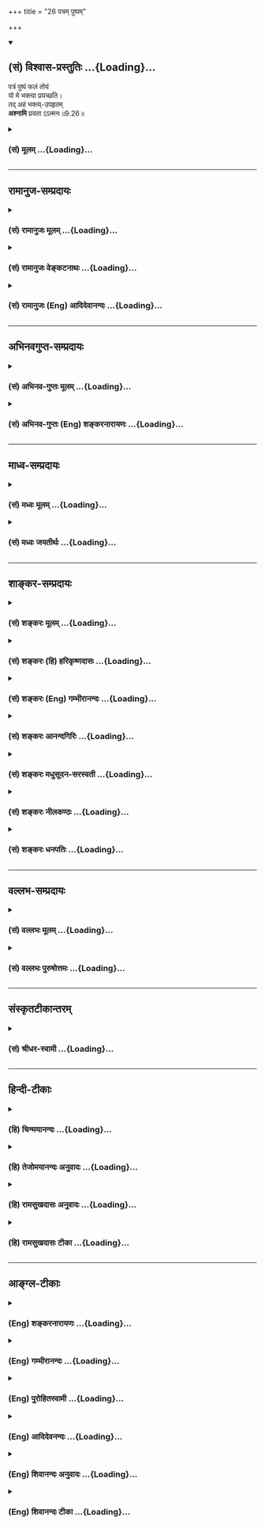 +++
title = "26 पत्रम् पुष्पम्"

+++
<div class="js_include" newlevelforh1="2" title="(सं) विश्वास-प्रस्तुतिः" unfilled url="/mahAbhAratam/shlokashaH/06-bhIShma-parva/03-bhagavad-gItA-parva/saMskRtam/vishvAsa-prastutiH/09_rAja-vidyA-rAja-guhy/26_patram_puShpam.md">
<details open><summary><h2>(सं) विश्वास-प्रस्तुतिः ...{Loading}...</h2></summary>

पत्रं पुष्पं फलं तोयं  
यो मे भक्त्या प्रयच्छति।  
तद् अहं भक्त्य्-उपहृतम्  
**अश्नामि** प्रयता ऽऽत्मनः॥9.26॥
</details>
</div>
<div class="js_include collapsed" newlevelforh1="3" title="(सं) मूलम्" unfilled url="/mahAbhAratam/shlokashaH/06-bhIShma-parva/03-bhagavad-gItA-parva/saMskRtam/mUlam/09_rAja-vidyA-rAja-guhy/26_patram_puShpam.md">
<details><summary><h3>(सं) मूलम् ...{Loading}...</h3></summary>

पत्रं पुष्पं फलं तोयं यो मे भक्त्या प्रयच्छति।  
तदहं भक्त्युपहृतमश्नामि प्रयतात्मनः।।9.26।।
</details>
</div>


_________________
## रामानुज-सम्प्रदायः
<div class="js_include collapsed" newlevelforh1="3" title="(सं) रामानुजः मूलम्" unfilled url="/mahAbhAratam/shlokashaH/06-bhIShma-parva/03-bhagavad-gItA-parva/saMskRtam/rAmAnujaH/mUlam/09_rAja-vidyA-rAja-guhy/26_patram_puShpam.md">
<details><summary><h3>(सं) रामानुजः मूलम् ...{Loading}...</h3></summary>

।।9.26।। सर्वसुलभं **पत्रं** वा **पुष्पं** वा **फलं** वा तोयं वा **यो
भक्त्या मे प्रयच्छति** अत्यर्थमत्प्रियतया तत्प्रदानेन विना आत्मधारणम्
अलभमानतया तदेकप्रयोजनो यो मे पत्रादिकं ददाति तस्य **प्रयतात्मनः**
तत्प्रदानैकप्रयोजनत्वरूपशुद्धियुक्तमनसः **तत्** तथाविध**भक्त्युपहृतम्
अहं** सर्वेश्वरो निखिलजगदुदयविभवलयलीलः अवाप्तसमस्तकामः सत्यसंकल्पः
अनवधिकातिशयासंख्येकल्याणगुणगणः स्वाभाविकानवधिकातिशयानन्दस्वानुभवे
वर्तमानः अपि; मनोरथपथदूरवर्ति प्रियं प्राप्य इव **अश्नामि।** यथा उक्तं
मोक्षधर्मे -- याः क्रियाः संप्रयुक्ताः स्युः एकान्तगतबुद्धिभिः। ताः
सर्वाः शिरसा देवः प्रतिगृह्णाति वै स्वयम्।। (महा॰ शा॰ 340।64)
इति। यस्माद् ज्ञानिनां महात्मनां वाङ्मनसागोचरः अयं विशेषः तस्मात् त्वं च
ज्ञानी भूत्वा उक्तलक्षणभक्तिभारावनतात्मा आत्मीयः
कीर्तनयतनार्चनप्रणामादिकं सततं कुर्वाणो लौकिकं वैदिकं च नित्यनैमित्तिकं
कर्म च इत्थं कुरु इति आह --

</details>
</div>
<div class="js_include collapsed" newlevelforh1="3" title="(सं) रामानुजः वेङ्कटनाथः" unfilled url="/mahAbhAratam/shlokashaH/06-bhIShma-parva/03-bhagavad-gItA-parva/saMskRtam/rAmAnujaH/venkaTanAthaH/09_rAja-vidyA-rAja-guhy/26_patram_puShpam.md">
<details><summary><h3>(सं) रामानुजः वेङ्कटनाथः ...{Loading}...</h3></summary>

  
  
।।9.26।। समानेऽप्यायासे प्राप्यवैषम्यमुक्तम्; अथोपायवैषम्यमुच्यत
इत्याहमद्याजिनामिति। मद्यजनशीलानामित्यथः। अयमपीति
उपास्यसौलभ्यातिशयप्रयुक्तोपायसौकर्यरूप इत्यर्थः। पत्रपुष्पफलानां प्रायशो
हेतुकार्यभावात् क्रमविन्यासः। तस्य तत्तत्कालानुरूपं यथासम्भवं किमपि
लभ्यमिति भावः। पत्रादीनां समासाकरणादसमुच्चयाच्च परस्परनैरपेक्ष्यं
सूचितम् तद्द्योतनायपत्रं वेत्यादिविकल्पकरणम्। एकैकेन तुष्यति भगवानिति
ह्युच्यते। अन्यत्पूर्णादपां कुम्भादन्यत्पादावनेज(सेच)नात्।
अन्यत्कुशलसम्प्रश्ना(न्नैवेक्ष्यति)न्न चेच्छति जनार्दनः \[म.भा.5।87।13\]
इति सर्वाभावेऽपि तोयं लभ्यमित्यभिप्रायेण तस्य पश्चादुक्तिः।
नह्येतद्वित्तव्ययादिसाध्यतया दरिद्रादीनां
दुर्लभमित्यभिप्रायेणसर्वसुलभमित्युक्तम्। अन्यत्र चाहुः -- पत्रेषु
पुष्पेषु फलेषु तोयेष्वक्रीतलभ्येषु सदैव सत्सु। भक्त्यैकलभ्ये पुरुषे
पुराणे मुक्त्यै किमर्थं क्रियते न यत्नः \[गा.पु.पू.219।34ना.पु.62।19\]
इति। य इति सामान्यनिर्देशेन सापराधनिरपराधजडाजडादिविभागमपि न
पश्यामीत्यभिप्रेतम्। वक्ष्यति हि -- येऽपि स्युः पापयोनयः। स्त्रियो
वैश्याः \[9।32\] इत्यादि।  
  
भक्त्येति। भक्त्येत्यनेन
दृष्टादृष्टप्रत्यवायपरिहारफलान्तरहेतुत्वव्यवच्छेदः तद्व्यञ्जयतिअत्यथंति।
प्रयतात्मशब्दं व्याख्यातितत्प्रदानति। तस्य ताम्रतलौ तात चरणौ
सुप्रतिष्ठितौ। सुजातमृदुरक्ताभिरङ्गुलीभिरलङ्कृतौ। प्रयत्नेन मया मूर्ध्ना
गृहीत्वा ह्यभिवन्दितौ इत्यादिष्विव प्रयोजनान्तररागरूपाशुद्धिविरहः
प्रयतत्वमित्यर्थः। पुण्येष्वपि फलाभिसन्धिरेव हि मनसोऽशुद्धिः। तदप्याहुः
-- तपो न कल्कोऽध्ययनं न कल्कः स्वाभाविको वेदविधिर्न कल्कः। प्रसह्य
वित्ताहरणं न कल्कस्तान्येव भावोपहतानि कल्कः \[म.भा.1.1।275\]
इति। भक्त्युपहृतम् इति पुनः कीर्तनं भगवदादरणीयत्वे हेतुरयमेवेति
ज्ञापनार्थम्। तथाच स्वयमेवाहअण्वप्युपहृतं भक्तैर्मम भोगाय जायते।
भूर्यप्यभक्तोपहृतं न मे भोगाय जायते \[पं.रा.\] इति। फलाभिलाषिणामपि
काचिद्भक्तिरस्तीति तद्व्युदासाय तच्छब्द
इत्यभिप्रायेणतथाविधभक्त्युपहृतमित्युक्तम्।
पत्रादिक्षुद्रद्रव्यपरिग्रहपरिपन्थिनः प्रकारा अहंशब्देन विवक्षिता इति
दर्शयितुंसर्वेश्वर इत्यादिकम्। अपिशब्दः प्रत्येकमन्वेतव्यः। सर्वेश्वर इति
यथेन्द्रादयः स्वशक्तिवृद्धये हविरादिकं गृह्णन्ति न हि तथाऽहं;
सर्वगोचरसदातननियमनशक्तिशालित्वादिति भावः।  
  
निखिलजगदुदयविभवलयलील इति न हि मल्लीलोपकरणाद्बहिर्भूतं पत्रादिकं मह्यं
दीयत इति भावः। अवाप्तसमस्तकाम इति न हि मे
अनवाप्तमवाप्तव्यमस्तीत्यभिप्रायः। सत्यसङ्कल्प इति न हि ममाशक्यं
किञ्चिदन्येनोपहृतं स्वीक्रियत इति भावः। अनवधिकेत्यादि गुणतः स्वरूपतश्च
निरतिशयानन्दतप्तस्य मे कियदिदं पत्रादिकं इति तात्पर्यम्। स्वाभाविकशब्देन
हेतुनैरपेक्ष्यं;वर्तमानशब्देन चानिवर्त्यत्वं विवक्षितम्। परिपूर्णोऽपि
भगवान् भक्तैर्यत्किञ्चिदीरितम्। सापेक्षवत्तदादत्ते तेन प्रीतो ददात्यलम्
\[म.भा.12।35।64\] इत्यस्यार्थमभिप्रयन्नाहमनोरथेति। अश्नामि
इत्युपभोगमात्रलक्षणा तेन निवेद्याभावे पत्रादिकमपि निवेद्यं स्यादिति
व्यज्यते। फलान्तरार्थिजनसमर्पितानांतत्सर्वं वेदवेद्यस्य (कृत्स्नं तु
तस्य देवस्य) चरणावुपतिष्ठते \[म.भा.12।343।63\] इति
भगवत्पादोपसर्पणमुक्त्वा परमैकान्तिजनदत्तानां भगवताऽत्यादरेण शिरसा
प्रतिग्रहो मोक्षधर्मेऽभिहित इत्याहयथोक्तमिति।  
  

</details>
</div>
<div class="js_include collapsed" newlevelforh1="3" title="(सं) रामानुजः (Eng) आदिदेवानन्दः" unfilled url="/mahAbhAratam/shlokashaH/06-bhIShma-parva/03-bhagavad-gItA-parva/saMskRtam/rAmAnujaH/english/AdidevAnandaH/09_rAja-vidyA-rAja-guhy/26_patram_puShpam.md">
<details><summary><h3>(सं) रामानुजः (Eng) आदिदेवानन्दः ...{Loading}...</h3></summary>

9.26 Whoever offers to Me with true devotion a leaf, or a flower, or a fruit or water, which can be easily obtained, I accept it. That true devotion is love of such an exalted kind that the devotee cannot sustain himself without making such offering; the devotee has no extraneous purpose other than serving Me. Such an offering coming from a heart rendered pure with that singleness of purpose of considering the offering as an end in itself - I, the Lord of the universe, whose sport consists in the origin, maintenance and dissolution of the entire world,
who has all desires fulfilled, whose will is always accomplished, whose auspicious attributes are unlimited and unsurpassed, who is enjoying the infinite and unsurpassed bliss that is in Myself - I accept and enjoy the aforesaid type of offering, as if I was obtaining a desired object far beyond the range of My hopes. Thus it is declared in the Moksa-dharma: "Whatever acts are consecrated by those whose intellects are concentrated in single-pointed devotion, all these, the Lord Himself accepts on His head." (Ma. Bha. Sa., 340.64) Sri Krsna proceeds to say:
As there is this distinctive excellence, incomprehensible by speech and mind in respect of these great men called the Jnanins, you also,
following them, become a Jnanin, i.e., have your self and all your belongings 'bent down,' i.e., dedicated, under the weight of Bhakti as prescribed earlier. Be always singing My praises, doing My services,
worshipping Me and prostrating before Me; also perform your secular and Vedic duties, periodical and occasional, in this manner.'

</details>
</div>


_________________
## अभिनवगुप्त-सम्प्रदायः
<div class="js_include collapsed" newlevelforh1="3" title="(सं) अभिनव-गुप्तः मूलम्" unfilled url="/mahAbhAratam/shlokashaH/06-bhIShma-parva/03-bhagavad-gItA-parva/saMskRtam/abhinava-guptaH/mUlam/09_rAja-vidyA-rAja-guhy/26_patram_puShpam.md">
<details><summary><h3>(सं) अभिनव-गुप्तः मूलम् ...{Loading}...</h3></summary>

।।9.26।। No commentary.

</details>
</div>
<div class="js_include collapsed" newlevelforh1="3" title="(सं) अभिनव-गुप्तः (Eng) शङ्करनारायणः" unfilled url="/mahAbhAratam/shlokashaH/06-bhIShma-parva/03-bhagavad-gItA-parva/saMskRtam/abhinava-guptaH/english/shankaranArAyaNaH/09_rAja-vidyA-rAja-guhy/26_patram_puShpam.md">
<details><summary><h3>(सं) अभिनव-गुप्तः (Eng) शङ्करनारायणः ...{Loading}...</h3></summary>

9.23-26 Ye' pi etc. upto prayatatmanah. Even those who worship \[gods\]
with other names, they too \[in fact\] worship Me alone, becaue there is
nothing (no god) to be worshipped apart from the Brahman. But the
difference is that \[they do so\] by non-injunction. Non-injunction :
different injunctions. \[This amounts to saying that\] having the innate
nature of the Absolute Brahman-Existence, I am indeed worshipped by
manifold injunctions (i.e., sacrifices enjoined by injunctions). But
non-injunction should not be explained as 'by defective injunction' as
it has been done by others (other commentators), who acire dirts of
great sins by insulting other systems of philosophy. If their view is
correct then the declarations that are actually found viz., 'They offer
sacrifice to Me alone', and 'I am alone the enjoyer of all sacrifices' -
all would be inconsistent. Enough of talk with the sinful ones. Our
preceptors, however, explain \[ye'pyanya-etc.\] as follows : Those who,
following the principle of the doctrine of duality consider certain
deity as different from their own Self and as devoid of the innate
nature of the Brahman, and offer sacrifice to that deity only-but it is
only to Me, their own Self that even those men offer their sacrifices,
however by non-injunction i.e. by faulty injunction of the nature of
duality-view. That is why \[the Lord\] says (in verse 25) 'They do not
recognise Me, their own Self, correctly as that deity itself, i.e., as
the enjoyer \[of the oblation of the sacrifice\]. Hence they move away
from My nature . Why ; By being votaries of gods, they attain the gods
etc. (verse 26). It amounts to say that this \[fact of attaining these
gods\] is itself nothing but moving away \[from Me, the Self\]. On the
other hand, those who realise My nature (i.e. Me) as being not different
\[from their Self\], they offer sacrifices to Me alone, even though
those sacrifices etc. are for the gods, goblins and manes.' \[The Lord\]
is going to conclude \[the present topic\] as : '(Thus) offering
sacrifice to Me they attain Me alone.' (IX-29,35). But that alone is
called a deity which is aimed at \[according to injunction\], for
offering things (i.e. oblation). Hence, how can a sacrifice be offered
to one's own Self, a category that cannot be aimed at ; For example,
there is the injunction: 'The oblation \[of rice\] of the rite prayana,
crooked in the milk, is intended for the deity Aditi'; and hence this
Aditi becomes the object intended \[in the sacrifice\], because that
particular deity is an adjunct of an injunction, and because it is
included in the injunction as one to be aimed at. But \[in the present
case\], there is no injunction that concerns the Self. Having \[these
objections\] in mind \[the Lord\] says : \[They offer sacrifice\] to Me
following non-injunction. The idea is this : An injunction is reired
only in the case of a deity that is different from one's own Self. For,
the injunction is one of the nature of imparting the knowledge only of
that particular thing which is not known \[otherwise\]. But, one's own
Self, the Absolute Lord, is known, not following any injunction. For,
the knowledge of the Self is not brought by injunction. Certainly no
action is undertaken not aiming the Self. Therefore in all cases \[of
offerings\], intended for the deities like Indra etc., this Self of
one's own is certainly intended , as the Self is, by nature, the
illuminator of the entire Universe; as It is like a thread in a garland;
and as It is illumining \[on Its own accord\], asserting Its superiority
\[over all others\] and only serving as a background (bhittih, 'a
screen', or 'a wall') of the manifestations of the deity so intended by
him \[in the sacrifice\]. Thus it is established by logic that even the
votaries of gods offer sacrifices to Me (the Absolute) alone, becuase
'I' depends on no injunction. As far as these sacrificers are concerned,
the principal effect of the sacrifice viz., attaining 'Me', is not
intended by them as their own. On the other hand, they are very much
satisfied with attaining the status of Indra etc., just as a priest is
satisfied with limited fees. To indicate this, the parasmaipada form
(yajanti) \[is used\]. For, it has been stated by myself (Ag.)
\[else-where\] as : 'One, who knows the Vedas and does not know \[to
intend for\] the status of (or the word) Sambhu (the Absolute), would
feel afflicted in despair. \[For\], aspiring for the heaven, and
\[hence\] rejecting the status of \[the actual\] performer of of
sacrifice (yajamana), \[but at the same time\] performing sacrifice for
others (yajan), he has become a \[mere\] priest in the sacrifice.
Indeed, the divergently flowing floods of taste for action, without
exception, - even though they flow from the Absolute consciousness - do
not bestow \[on the performer\] the mighty ocean of Bliss of one's own
Self if they do not gain a complete stability' Thus whosoever realises
in the said manner, his sacrifice, though aimed at the deities like
Indra, is in fact a sacrifice offered to the Absolute Lord. Whatever may
be the other actions of his, they too become acts of worshipping his own
Self, the Absolute Lord, as It alone is intended in all his action. This
\[the Lord\] says :

</details>
</div>


_________________
## माध्व-सम्प्रदायः
<div class="js_include collapsed" newlevelforh1="3" title="(सं) मध्वः मूलम्" unfilled url="/mahAbhAratam/shlokashaH/06-bhIShma-parva/03-bhagavad-gItA-parva/saMskRtam/madhvaH/mUlam/09_rAja-vidyA-rAja-guhy/26_patram_puShpam.md">
<details><summary><h3>(सं) मध्वः मूलम् ...{Loading}...</h3></summary>

।।9.26।। दुर्बलैस्त्वं पूजयितुमशक्यो महत्त्वादित्याशङक्याह -- पत्रमिति। न
त्वविहितपत्रादि; तस्यापराधत्वोक्तेर्वाराहादा। भक्त्यैवाहं तृप्य इति
भावः। भक्तप्रियं सकललोकनमस्कृतं च इति भारते। एतावानेव लोकेऽस्मिन् पुंसः
स्वार्थः परः स्मृतः। एकान्तभक्तिर्गोविन्दे यत्सर्वत्रात्मदर्शनम्
\[भाग.7।7।55\]।

</details>
</div>
<div class="js_include collapsed" newlevelforh1="3" title="(सं) मध्वः जयतीर्थः" unfilled url="/mahAbhAratam/shlokashaH/06-bhIShma-parva/03-bhagavad-gItA-parva/saMskRtam/madhvaH/jayatIrthaH/09_rAja-vidyA-rAja-guhy/26_patram_puShpam.md">
<details><summary><h3>(सं) मध्वः जयतीर्थः ...{Loading}...</h3></summary>

।।9.26।। पत्रमित्यस्य सङ्गत्यप्रतीतेराह -- **दुर्बलैरिति**। अतस्तद्भजनस्य
महाफलत्वेऽपि तद्विहायाल्पानां देवानां भजनमल्पफलमपि सुशकत्वात्करोमीति
प्रासङ्गिकशङ्काशेषः। साधनानादरस्योक्तत्वाद्यत्किञ्चित्पत्रादिकमिति न
मन्तव्यमित्याह -- **न त्वि**ति। तत्किमपि भगवते समर्पणीयमेवेति
नियमोऽत्राभिप्रेत इत्यत आह -- **भक्त्यैवे**ति। कुतः इत्यत आह --
**भक्ते**ति। स्वार्थः स्वार्थसाधनोपायः।

</details>
</div>


_________________
## शाङ्कर-सम्प्रदायः
<div class="js_include collapsed" newlevelforh1="3" title="(सं) शङ्करः मूलम्" unfilled url="/mahAbhAratam/shlokashaH/06-bhIShma-parva/03-bhagavad-gItA-parva/saMskRtam/shankaraH/mUlam/09_rAja-vidyA-rAja-guhy/26_patram_puShpam.md">
<details><summary><h3>(सं) शङ्करः मूलम् ...{Loading}...</h3></summary>

।।9.26।। --,**पत्रं पुष्पं फलं तोयम्** उदकं **यः** मे मह्यं **भक्त्या
प्रयच्छति;** तत् **अहं** पत्रादि **भक्त्या उपहृतं** भक्तिपूर्वकं
प्रापितं भक्त्युपहृतम् **अश्नामि** गृह्णामि **प्रयतात्मनः**
शुद्धबुद्धेः।। यतः एवम्; अतः --,

</details>
</div>
<div class="js_include collapsed" newlevelforh1="3" title="(सं) शङ्करः (हि) हरिकृष्णदासः" unfilled url="/mahAbhAratam/shlokashaH/06-bhIShma-parva/03-bhagavad-gItA-parva/saMskRtam/shankaraH/hindI/harikRShNadAsaH/09_rAja-vidyA-rAja-guhy/26_patram_puShpam.md">
<details><summary><h3>(सं) शङ्करः (हि) हरिकृष्णदासः ...{Loading}...</h3></summary>

।।9.26।। मेरे भक्तोंको केवल अपुनरावृत्तिरूप अनन्त फल मिलता है इतना ही
नहीं; किंतु मेरी आराधना भी सुखपूर्वक की जा सकता है। कैसे ( सो कहते हैं
-- )  
  
जो भक्त मुझे पत्र; पुष्प; फल और जल आदि कुछ भी वस्तु भक्तिपूर्वक देता है;
उस प्रयतात्मा -- शुद्धबुद्धि भक्तके द्वारा भक्तिपूर्वक अर्पण किये हुए वे
पत्र पुष्पादि मैं ( स्वयं ) खाता हूँ अर्थात् ग्रहण करता हूँ।

</details>
</div>
<div class="js_include collapsed" newlevelforh1="3" title="(सं) शङ्करः (Eng) गम्भीरानन्दः" unfilled url="/mahAbhAratam/shlokashaH/06-bhIShma-parva/03-bhagavad-gItA-parva/saMskRtam/shankaraH/english/gambhIrAnandaH/09_rAja-vidyA-rAja-guhy/26_patram_puShpam.md">
<details><summary><h3>(सं) शङ्करः (Eng) गम्भीरानन्दः ...{Loading}...</h3></summary>

9.26 Yah, whoever; prayaccati, offers; me, Me; bhaktya, with devotion;
patram, a leaf; puspam, a flower phalam, a fruit; or toyam, water;
asnami, I accept; tat, that (gift)-leaf etc.; prayata-atmanah, of the
pure-hearted man; which has been bhakti-upahrtam devotionally presented.
Since this is so, therefore-

</details>
</div>
<div class="js_include collapsed" newlevelforh1="3" title="(सं) शङ्करः आनन्दगिरिः" unfilled url="/mahAbhAratam/shlokashaH/06-bhIShma-parva/03-bhagavad-gItA-parva/saMskRtam/shankaraH/AnandagiriH/09_rAja-vidyA-rAja-guhy/26_patram_puShpam.md">
<details><summary><h3>(सं) शङ्करः आनन्दगिरिः ...{Loading}...</h3></summary>

।।9.26।। अनन्तफलत्वाद्भगवदाराधनमेव कर्तव्यमित्युक्तं सुकरत्वाच्च तथेत्याह
-- **न केवलमिति।** भगवदाराधनस्य सुकरत्वमेव प्रश्नपूर्वकं प्रपञ्चयति --
**कथमित्यादिना।** यद्धि पुष्पादिकं भक्तिपूर्वकं मदर्थमर्पितं तेनायं
शुद्धचेतास्तपस्वी मामाराधयतीत्यहमवधारयामीत्याह -- **पत्रमित्यादिना।**

</details>
</div>
<div class="js_include collapsed" newlevelforh1="3" title="(सं) शङ्करः मधुसूदन-सरस्वती" unfilled url="/mahAbhAratam/shlokashaH/06-bhIShma-parva/03-bhagavad-gItA-parva/saMskRtam/shankaraH/madhusUdana-sarasvatI/09_rAja-vidyA-rAja-guhy/26_patram_puShpam.md">
<details><summary><h3>(सं) शङ्करः मधुसूदन-सरस्वती ...{Loading}...</h3></summary>

।।9.26।। तदेवं देवतान्तराणि परित्यज्यानन्तफलत्वाद्भगवत एवाराधनं
कर्तव्यमतिसुकरत्वाच्चेत्याह -- पत्रं पुष्पं फलं तोयमन्यद्वाऽनायासलभ्यं
यत्किंचिद्वस्तु यः कश्चिदपि नरो मे मह्यमनन्तमहाविभूतिपतये परमेश्वराय
भक्त्यान वासुदेवात्परमस्ति किंचित् इति बुद्धिपूर्विकया प्रीत्या
प्रयच्छति ईश्वराय भृत्यवदुपकल्पयति।
मत्स्वत्वानास्पदद्रव्याभावात्सर्वस्यापि जगतो मयैवार्जितत्वात्। अतो
मदीयमेव सर्वं मह्यमर्पयति जनः तस्य प्रीत्या प्रयच्छतः प्रयतात्मनः
शुद्धबुद्धेस्तत्पत्रपुष्पादि तृच्छमपि वस्तु अहं सर्वेश्वरोऽश्नामि
अशनवत्प्रीत्या स्वीकृत्य तृप्यामि। अत्र
वाच्यस्यात्यन्ततिरस्कारादर्शनलक्षितेन स्वीकारविशेषेण प्रीत्यतिशयहेतुत्वं
व्यज्यते। न ह वै देवा अश्नन्ति न पिबन्त्येतदेवामृतं दृष्ट्वा तृप्यन्ति
इति श्रुतेः। कस्मात्तुच्छमपि तदश्नामि; यस्मात् भक्त्युपसंहृतं भक्त्या
प्रीत्या समर्पितम्। तेन प्रीत्या समर्पणं मत्स्वीकारनिमित्तमित्यर्थः।
अत्र भक्त्या प्रयच्छतीत्युक्त्वा पुनर्भक्त्युपहृतमिति वदन्नभक्तस्य
ब्राह्मणत्वतपस्वित्वादि मत्स्वीकारनिमित्तं न भवतीति परिसंख्यां सूचयति।
श्रीदामब्राह्मणानीततण्डुलकणभक्षणवत्प्रीतिविशेषप्रतिबद्धभक्ष्याभक्ष्यविज्ञानो
बाल इव मात्राद्यर्पितं पत्रपुष्पादि,भक्तार्पितं साक्षादेव भक्षयामीति वा।
तेन भक्तिरेव मत्परितोषनिमित्तं नतु देवतान्तरवद्बल्युपहारादि
बहुवित्तव्ययायाससाध्यं किंचिदिति देवतान्तरमपहाय मामेव भजेतेत्यभिप्रायः।

</details>
</div>
<div class="js_include collapsed" newlevelforh1="3" title="(सं) शङ्करः नीलकण्ठः" unfilled url="/mahAbhAratam/shlokashaH/06-bhIShma-parva/03-bhagavad-gItA-parva/saMskRtam/shankaraH/nIlakaNThaH/09_rAja-vidyA-rAja-guhy/26_patram_puShpam.md">
<details><summary><h3>(सं) शङ्करः नीलकण्ठः ...{Loading}...</h3></summary>

।।9.26।। मद्भक्तिरतिसुकरा देवतान्तरभक्तिस्तु
बहुवित्तव्ययायाससाध्येत्याशयेनाह -- **पत्रमिति।** भक्तिरेव केवलं
ममापेक्षिता नान्यदिति भावः। भक्त्युपहृतं भक्त्या समर्पितम्।

</details>
</div>
<div class="js_include collapsed" newlevelforh1="3" title="(सं) शङ्करः धनपतिः" unfilled url="/mahAbhAratam/shlokashaH/06-bhIShma-parva/03-bhagavad-gItA-parva/saMskRtam/shankaraH/dhanapatiH/09_rAja-vidyA-rAja-guhy/26_patram_puShpam.md">
<details><summary><h3>(सं) शङ्करः धनपतिः ...{Loading}...</h3></summary>

।।9.26।। न केवलं मम पूजकानां मत्प्राप्तिरुपमना वृत्तिलक्षणमनन्तफलमपि तु
मत्पूजनसाधनानामतिसौलभ्यान्मद्यजनमतिसुलभमित्याह। पत्रं तुलसीपत्रं;
पुष्पं; फलं; तोयं जलं; यो मे मह्यं भक्त्या परप्रेरणा प्रयच्छति अर्पयति।
प्रयतात्मनः तत् पत्रादि भक्त्या उपहृतं समर्पितं अश्रामि गृहीत्वा
तृप्यामीत्यर्थः। सुदाम्नोपाहृततन्दुलवद्भक्षयामीति वा।
तस्माद्देवतान्तरादिपूजनं विहायाल्पायासलब्यवस्तुसाध्यमनन्तफलदं
मद्यजनमतिभक्त्या कर्तव्यमित्यभिप्रायः।

</details>
</div>


_________________
## वल्लभ-सम्प्रदायः
<div class="js_include collapsed" newlevelforh1="3" title="(सं) वल्लभः मूलम्" unfilled url="/mahAbhAratam/shlokashaH/06-bhIShma-parva/03-bhagavad-gItA-parva/saMskRtam/vallabhaH/mUlam/09_rAja-vidyA-rAja-guhy/26_patram_puShpam.md">
<details><summary><h3>(सं) वल्लभः मूलम् ...{Loading}...</h3></summary>

।।9.26।। तदेवं स्वभक्तानां स्वप्राप्तिप्रकारं उक्त्वाऽधुना स्वभक्तेः
सर्वोत्तमत्वमनायासत्वेनेतरविलक्षणत्वं च दर्शयति -- पत्रं पुष्पमिति।
विवृत्तमेतद्भागवतसुबोधिन्यां इति नात्र प्रपञ्च्यते। न हि महाविभूतेः
परमात्मनो मम क्षुद्रदेवतानामिव बहुपचाराडम्बरेण परितोषःकिमासनं ते
गरुडासनाय इत्युक्तत्वात् किन्तु भक्तमात्रेण समर्पितं पत्रादिमात्रमपि
विदुरस्येव तस्य भक्तस्य प्रयतचित्तस्य मत्सम्बद्धात्मन आत्मनिवेदिनो वा
भक्त्याऽर्पितं विश्वासदार्ढ्यार्यं चाश्नामि। अयं तेभ्यो विशेषो दर्शितः।
स्वल्पोपचारमात्रेणैव भक्त्या बहुप्रतोषलाभ इतिअनश्नन्भगवान्वेदे
भक्तावशनधर्मवान् इति वाक्यात्।

</details>
</div>
<div class="js_include collapsed" newlevelforh1="3" title="(सं) वल्लभः पुरुषोत्तमः" unfilled url="/mahAbhAratam/shlokashaH/06-bhIShma-parva/03-bhagavad-gItA-parva/saMskRtam/vallabhaH/puruShottamaH/09_rAja-vidyA-rAja-guhy/26_patram_puShpam.md">
<details><summary><h3>(सं) वल्लभः पुरुषोत्तमः ...{Loading}...</h3></summary>

  
  
।।9.26।। भक्तेषु विशेषमाह -- पत्रमिति। पत्रं तुलस्यादीनां प्रियरूपम्।
पुष्पं अलङ्कारात्मकम्। फलं सामग्रीरूपम्। तोयं सामग्रीभेदरूपम्। यो मे मम
भक्त्या स्नेहेन; न तु विहितत्वेन; प्रयच्छति प्रकर्षेण भावात्मकतया
समर्पयति; तत् पूर्वोक्तं सर्वं भक्त्युपहृतं स्नेहेन समर्पितं प्रयतात्मनः
मदेकपरतया वशीकृतचेतसः अहं पुरुषोत्तमः अश्नामि भुनज्मीत्यर्थः।
अनायासप्राप्त्यर्थं पत्रादिकमुक्तम्। अशनोक्त्या तदङ्गीकारेणाग्रे
स्वभोगयोग्यसर्वसामग्रीसम्पादनं व्यज्यते। अत एव सुदामार्थं स्वसम्पद्दाने
पृथुकमुष्टिमङ्गीकृतवान्। ,

</details>
</div>


_________________
## संस्कृतटीकान्तरम्
<div class="js_include collapsed" newlevelforh1="3" title="(सं) श्रीधर-स्वामी" unfilled url="/mahAbhAratam/shlokashaH/06-bhIShma-parva/03-bhagavad-gItA-parva/saMskRtam/shrIdhara-svAmI/09_rAja-vidyA-rAja-guhy/26_patram_puShpam.md">
<details><summary><h3>(सं) श्रीधर-स्वामी ...{Loading}...</h3></summary>

।।9.26।। तदेवं स्वभक्तानामक्षयफलत्वमुक्तम्। अनायासत्वं स्वभक्तेर्दर्शयति
**-- पत्रमिति।** पत्रपुष्पादिमात्रमपि मह्यं भक्त्या प्रीत्या यः
प्रयच्छति तस्य प्रयतात्मनः शुद्धचित्तस्य निष्कामभक्तस्य
तत्पत्रपुष्पादिकं तेन भक्त्योपहृतं समर्पितमहमश्नामि प्रीत्या गृह्णामि।
नहि महाविभूतिपतेः परमेश्वरस्य मम क्षुद्रदेवतानामिव
बहुवित्तसाध्ययागादिभिः परितोषः स्यात् किंतु भक्तिमात्रेण। अतो भक्तेन
समर्पितं यत्किंचित्पत्रादिमात्रमपि तदनुग्रहार्थमेवाश्नामीति भावः।

</details>
</div>


_________________
## हिन्दी-टीकाः
<div class="js_include collapsed" newlevelforh1="3" title="(हि) चिन्मयानन्दः" unfilled url="/mahAbhAratam/shlokashaH/06-bhIShma-parva/03-bhagavad-gItA-parva/hindI/chinmayAnandaH/09_rAja-vidyA-rAja-guhy/26_patram_puShpam.md">
<details><summary><h3>(हि) चिन्मयानन्दः ...{Loading}...</h3></summary>

।।9.26।। विश्व में कोई ऐसा धर्म नहीं है; जो भक्तों द्वारा ईश्वर को उपहार
देने को मान्यता और प्रोत्साहन न देता हो। आधुनिक शिक्षित पुरुष को वास्तव
में आश्चर्य होता है कि आखिर अनन्त परमात्मा को अपने दीपक के लिए तेल या एक
मोमबत्ती या रहने के लिए मन्दिर या मस्जिद के रूप में एक घर जैसी क्षुद्र
वस्तुओं की आवश्यकता क्यों होती है विपरीत धारणाओं के विष से विषाक्त हुई
शुष्क व आनन्दहीन बुद्धि के लोग निर्लज्जतापूर्वक इसका भी आग्रह करने लगे
हैं कि ईश्वर के इन घरों को अस्पताल; विद्यालय; मानसिक चिकित्सालय और
प्रसूति गृहों में परिवर्तित कर देना चाहिए। परन्तु मेरा विश्वास है कि मैं
ऐसे समाज को सम्बोधित कर रहा हूँ; जो कमसेकम अभी तो नैतिक पतन के अधोबिन्दु
तक नहीं पहुँचा है। जिस समाज में अभी भी भावनापूर्ण स्वस्थ हृदय के
विवेकशील लोग रहते हैं; वहाँ निश्चय ही मन्दिरों और पूजा की आवश्यकता है।
यह भी ध्यान में रखने की बात है कि इन मन्दिरों में उनकी कलाकौशल पूर्ण
रचना; कर्मकाण्ड का आडम्बर या स्वर्णाभूषणों की चमक और धन का प्रदर्शन उनकी
सफलता के मूल कारण नहीं हैं। यहाँ तक कि प्रतिदिन वहाँ आने वाले
दर्शनार्थियों की संख्या पर भी उनकी सफलता निर्भर नहीं करती। इस श्लोक की
प्रत्यक्ष भाषा और शैली ही यह स्पष्ट करती है कि विश्वपति भगवान् को इन
भौतिक वस्तुओं का कोई मूल्य और महत्व नहीं है। वे अपने भक्त का वह प्रेम और
भक्ति स्वीकार करते हैं जिससे प्रेरित होकर वह अल्प उपहार भगवान् को अर्पण
करता है फिर अर्पित की हुई वस्तु चाहे पत्र; पुष्प; फल; या स्वर्ण मन्दिर
हो; उसका महत्त्व नहीं भगवान् कहते हैं; शुद्धचित्त के उस भक्त के द्वारा
भक्तिपूर्वक अर्पित वह उपहार मैं स्वीकार करता हूँ। इस श्लोक में विशेष रूप
से चुनकर कुछ शब्दों का प्रयोग किया गया है जो त्याग और अर्पण के उस
सिद्धांत को स्पष्ट करता है; जिस पर सभी धर्मों का आग्रह होता है। इसमें
सन्देह नहीं है कि परमात्मा को अपना पूर्णत्व पूर्ण करने के लिए अथवा अनन्त
वैभव को बनाये रखने के लिए भक्तों के उपहारों की आवश्यकता नहीं होती।
भक्तगण अपने इष्ट देवता को कुछनकुछ अर्पण करना चाहते हैं; जो वास्तव में
भगवान् के द्वारा निर्मित जगत् रूप उपवन की ही एक वस्तु होती है; जिसका
भक्तजन उपयोग कर रहे थे। एक सार्वजनिक उपवन में भी कोई प्रेमी वहीं से फूल
तोड़कर अपनी प्रेमिका को भेंट देता है। इसी प्रकार; भक्त भी भगवान् के ही
उपवन से वस्तु चुराकर उन्हें ही पुन अर्पित करता है। विचार करने से ज्ञात
होता है कि वास्तव में; भगवान् को कुछ भेंट देने का हमारा अभिमान कितना
वृथा और खोखला है। फिर भी; ईश्वर की सब प्रकार की पूजाओं में उन्हें कुछ
अर्पण करने का महत्त्वपूर्ण विधान है; जिसके पालन पर विशेष बल दिया जाता
है। पत्रपुष्पादि अर्पण करते समय यदि भक्त यह समझता है कि वह उन वस्तुओं को
ही समर्पित कर रहा है; तो वह इस विधान का ही दुरुपयोग कर रहा है। वह अर्पण
के सिद्धांत को नहीं जानता है। यहाँ पुष्प आदि का प्रयोजन एक चम्मच के समान
है। भोजन के समय हम चम्मच का उपयोग किसी खाद्य पदार्थ को मुँह तक ले जाने
में करते हैं परन्तु भोजनोपरान्त चम्मच थाली में ही रखा रहता है। बगीचे में
या मन्दिर में फूलफल आदि रहते ही हैं परन्तु जब एक भक्त उन्हें तोड़कर
भगवान् को अर्पण करता है तब वे उसके प्रेम और समर्पण को व्यक्त करने के
माध्यम बन जाते हैं। यही बात भगवान यहाँ स्पष्ट करते हैं कि; शुद्ध बुद्धि
के भक्त द्वारा भक्तिपूर्वक अर्पित वस्तु को मैं स्वीकार करता हूँ। इसलिए
भगवान को कुछ अर्पण करने की क्रिया प्रभावपूर्ण होने के लिए दो बातों की
आवश्यकता है (क) वह उपहार भक्तिपूर्वक अर्पण किया गया हो तथा (ख) वह शुद्ध
बुद्धि के भक्त द्वारा अर्पण किया गया हो। इन दोनों बातों के बिना अर्पण
केवल आर्थिक अपव्यय है और अन्धश्रद्धा तथा मिथ्याविश्वास है। यदि उसका उचित
अनुसरण किया जाय तो आत्मविकास के आध्यात्मिक मार्ग के लिए उपयुक्त वाहन बन
जाता है। इसलिए --

</details>
</div>
<div class="js_include collapsed" newlevelforh1="3" title="(हि) तेजोमयानन्दः अनुवादः" unfilled url="/mahAbhAratam/shlokashaH/06-bhIShma-parva/03-bhagavad-gItA-parva/hindI/tejomayAnandaH/anuvAdaH/09_rAja-vidyA-rAja-guhy/26_patram_puShpam.md">
<details><summary><h3>(हि) तेजोमयानन्दः अनुवादः ...{Loading}...</h3></summary>

।।9.26।। जो कोई भी भक्त मेरे लिए पत्र, पुष्प, फल, जल आदि भक्ति से अर्पण
करता है, उस शुद्ध मन के भक्त का वह भक्तिपूर्वक अर्पण किया हुआ (पत्र
पुष्पादि) मैं भोगता हूँ अर्थात् स्वीकार करता हूँ।।

</details>
</div>
<div class="js_include collapsed" newlevelforh1="3" title="(हि) रामसुखदासः अनुवादः" unfilled url="/mahAbhAratam/shlokashaH/06-bhIShma-parva/03-bhagavad-gItA-parva/hindI/rAmasukhadAsaH/anuvAdaH/09_rAja-vidyA-rAja-guhy/26_patram_puShpam.md">
<details><summary><h3>(हि) रामसुखदासः अनुवादः ...{Loading}...</h3></summary>

।।9.26।। जो भक्त पत्र, पुष्प, फल, जल आदि (यथासाध्य प्राप्त वस्तु) को
भक्तिपूर्वक मेरे अर्पण करता है, उस मेरेमें तल्लीन हुए अन्तःकरणवाले
भक्तके द्वारा भक्तिपूर्वक दिये हुए उपहार-(भेंट-) को मैं खा लेता हूँ।

</details>
</div>
<div class="js_include collapsed" newlevelforh1="3" title="(हि) रामसुखदासः टीका" unfilled url="/mahAbhAratam/shlokashaH/06-bhIShma-parva/03-bhagavad-gItA-parva/hindI/rAmasukhadAsaH/TIkA/09_rAja-vidyA-rAja-guhy/26_patram_puShpam.md">
<details><summary><h3>(हि) रामसुखदासः टीका ...{Loading}...</h3></summary>

।।9.26।।***व्याख्या--***\[भगवान्की अपरा प्रकृतिके दो कार्य हैं--पदार्थ
और क्रिया। इन दोनोंके साथ अपनी एकता मानकर ही यह जीव अपनेको उनका भोक्ता
और मालिक मानने लग जाता है और इन पदार्थों और क्रियाओंके भोक्ता एवं मालिक
भगवान् हैं -- इस बातको वह भूल जाता है। इस भूलको दूर करनेके लिये ही
भगवान् यहाँ कहते हैं कि पत्र, पुष्प, फल आदि जो कुछ पदार्थ हैं और जो कुछ
क्रियाएँ हैं (9। 27), उन सबको मेरे अर्पण कर दो, तो तुम सदासदाके लिये
आफतसे छूट जाओगे (9। 28)। दूसरी बात, देवताओंके पूजनमें विधि-विधानक,
मन्त्रों आदिकी आवश्यकता है। परन्तु मेरा तो जीवके साथ स्वतः-स्वाभाविक
अपनेपनका सम्बन्ध है, इसलिये मेरी प्राप्तिमें विधियोंकी मुख्यता नहीं है।
जैसे, बालक माँकी गोदीमें जाय, तो उसके लिये किसी विधिकी जरूरत नहीं है। वह
तो अपनेपनके सम्बन्धसे ही माँकी गोदीमें जाता है। ऐसे ही मेरी प्राप्तिके
लिये विधि, मन्त्र आदिकी आवश्यकता नहीं है, केवल अपनेपनके दृढ़ भावकी
आवश्यकता है। \]  
  
** 'पत्रं पुष्पं फलं तोयं यो मे भक्त्या प्रयच्छति'--** जो भक्त अनायास
यथासाध्य प्राप्त पत्र (तुलसीदल आदि), पुष्प, फल, जल आदि भी प्रेमपूर्वक
भगवान्के अर्पण करता है, तो भगवान् उसको खा जाते हैं। जैसे, द्रोपदीसे
पत्ता लेकर भगवान्ने खा लिया और त्रिलोकीको तृप्त कर दिया। गजेन्द्रने
सरोवरका एक पुष्प भगवान्के अर्पण करके नमस्कार किया, तो भगवान्ने
गजेन्द्रका उद्धार कर दिया। शबरीके दिये हुए फल पाकर भगवान् इतने प्रसन्न
हुए कि जहाँ कहीं भोजन करनेका अवसर आया, वहाँ शबरीके फलोंकी प्रशंसा करते
रहे **(टिप्पणी प₀ 514.1)**। रन्तिदेवने अन्त्यजरूपसे आये भगवान्को जल
पिलाया तो उनको,भगवान्के साक्षात् दर्शन हो गये।  
  
जब भक्तका भगवान्को देनेका भाव बहुत अधिक बढ़ जाता है, तब वह अपने-आपको भूल
जाता है। भगवान् भी भक्तके प्रेममें इतने मस्त हो जाते हैं कि अपने-आपको
भूल जाते हैं। प्रेमकी अधिकतामें भक्तको इसका खयाल नहीं रहता कि मैं क्या
दे रहा हूँ, तो भगवान्को भी यह खयाल नहीं रहता कि मैं क्या खा रहा हूँ!
जैसे, विदुरानी प्रेमके आवेशमें भगवान्को केलोंकी गिरी न देकर छिलके देती
है, तो भगवान् उन छिलकोंको भी गिरीकी तरह ही खा लेते हैं! **(टिप्पणी0
514.2)**।

</details>
</div>


_________________
## आङ्ग्ल-टीकाः
<div class="js_include collapsed" newlevelforh1="3" title="(Eng) शङ्करनारायणः" unfilled url="/mahAbhAratam/shlokashaH/06-bhIShma-parva/03-bhagavad-gItA-parva/english/shankaranArAyaNaH/09_rAja-vidyA-rAja-guhy/26_patram_puShpam.md">
<details><summary><h3>(Eng) शङ्करनारायणः ...{Loading}...</h3></summary>

9.26. Whosoever with devotion offers Me a leaf, a flower, a fruit, or
\[a little\] water, I taste that offered with devotion by one with well-controlled self (mind).

</details>
</div>
<div class="js_include collapsed" newlevelforh1="3" title="(Eng) गम्भीरानन्दः" unfilled url="/mahAbhAratam/shlokashaH/06-bhIShma-parva/03-bhagavad-gItA-parva/english/gambhIrAnandaH/09_rAja-vidyA-rAja-guhy/26_patram_puShpam.md">
<details><summary><h3>(Eng) गम्भीरानन्दः ...{Loading}...</h3></summary>

9.26 Whoever offers Me with devotion-a leaf, a flower, a fruit, or water, I accept that (gift) of the pure-hearted man which has been devotionally presented.

</details>
</div>
<div class="js_include collapsed" newlevelforh1="3" title="(Eng) पुरोहितस्वामी" unfilled url="/mahAbhAratam/shlokashaH/06-bhIShma-parva/03-bhagavad-gItA-parva/english/purohitasvAmI/09_rAja-vidyA-rAja-guhy/26_patram_puShpam.md">
<details><summary><h3>(Eng) पुरोहितस्वामी ...{Loading}...</h3></summary>

9.26 Whatever a man offers to Me, whether it be a leaf, or a flower, or fruit, or water, I accept it, for it is offered with devotion and purity of mind.

</details>
</div>
<div class="js_include collapsed" newlevelforh1="3" title="(Eng) आदिदेवनन्दः" unfilled url="/mahAbhAratam/shlokashaH/06-bhIShma-parva/03-bhagavad-gItA-parva/english/AdidevanandaH/09_rAja-vidyA-rAja-guhy/26_patram_puShpam.md">
<details><summary><h3>(Eng) आदिदेवनन्दः ...{Loading}...</h3></summary>

9.26 Whoever offers Me with true devotion a leaf, a flower, a fruit or some water, I accept this offering made with devotion by him who is pure of heart.

</details>
</div>
<div class="js_include collapsed" newlevelforh1="3" title="(Eng) शिवानन्दः अनुवादः" unfilled url="/mahAbhAratam/shlokashaH/06-bhIShma-parva/03-bhagavad-gItA-parva/english/shivAnandaH/anuvAdaH/09_rAja-vidyA-rAja-guhy/26_patram_puShpam.md">
<details><summary><h3>(Eng) शिवानन्दः अनुवादः ...{Loading}...</h3></summary>

9.26 Whoever offers Me with devotion a leaf, a flower, a fruit or a little water that, so offered devotedly by the pure-minded, I accept.

</details>
</div>
<div class="js_include collapsed" newlevelforh1="3" title="(Eng) शिवानन्दः टीका" unfilled url="/mahAbhAratam/shlokashaH/06-bhIShma-parva/03-bhagavad-gItA-parva/english/shivAnandaH/TIkA/09_rAja-vidyA-rAja-guhy/26_patram_puShpam.md">
<details><summary><h3>(Eng) शिवानन्दः टीका ...{Loading}...</h3></summary>

9.26 पत्रम् a leaf; पुष्पम् a flower; फलम् a fruit; तोयम् water; यः who;
मे to Me; भक्त्या with devotion; प्रयच्छति,offers; तत् that; अहम् I;
भक्त्युपहृतम् offered with devotion; अश्नामि eat (accept); प्रयतात्मनः
of the pureminded.Commentary A gift; however small; is accepted by the Lord; when it is offered with profound faith. The Lord is ite satisfied even with a leaf; a flower; a fruit or water; when it is offered with singleminded devotion and pure heart. Was He not satisfied with the little parched rice from the bundle of Sudama and the small berries offered by Sabari You need not build a golden temple for Him. Build a golden temple in your heart. Enthrone Him there. He wants only your devoted heart. But it is difficult to please Indra. You wll have to offer valuable (material) objects to him.A leaf; a flower of a fruit are merely symbols. The true means of attaining the Lord is pure unflinching devotion. All the objects of the state belong to the king. If the servants of the state offer with devotion some objects to the king he is highly satisfied. Even so all the objects of the whole world belong to Him. Yet; He is highly pleased if you offer even a little thing with devotion.Asnami; literally means eat. The indicative meaning or Lakshana Vritti is accept.

</details>
</div>
